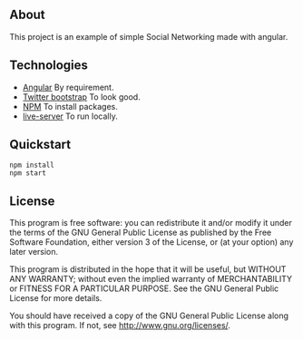 ## About

This project is an example of simple Social Networking made with angular.

## Technologies

* [Angular](https://angular.io/) By requirement.
* [Twitter bootstrap](http://socket.io/) To look good.
* [NPM](https://www.npmjs.com/) To install packages.
* [live-server](https://github.com/tapio/live-server/) To run locally.

## Quickstart

```
npm install
npm start
```

## License

This program is free software: you can redistribute it and/or modify it under the terms of the GNU General Public License as published by the Free Software Foundation, either version 3 of the License, or (at your option) any later version.

This program is distributed in the hope that it will be useful, but WITHOUT ANY WARRANTY; without even the implied warranty of MERCHANTABILITY or FITNESS FOR A PARTICULAR PURPOSE. See the GNU General Public License for more details.

You should have received a copy of the GNU General Public License along with this program. If not, see http://www.gnu.org/licenses/.